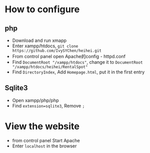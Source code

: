 # How to configure

## php
* Download and run xmapp
* Enter xampp/htdocs, `git clone https://github.com/IvySYChen/heihei.git`
* From control panel open Apache的config - httpd.conf
* Find `DocumentRoot "/xampp/htdocs"`, change it to `DocumentRoot "/xampp/htdocs/heihei/RentalSpot"`
* Find `DirectoryIndex`, Add `Homepage.html`, put it in the first entry

## Sqlite3
* Open xampp/php/php
* Find `extension=sqlite3`, Remove `;`

# View the website

* from control panel Start Apache
* Enter `localhost` in the browser
